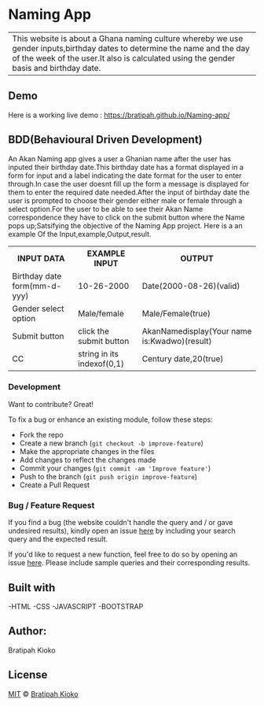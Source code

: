 # Naming App
<table>
<tr>
<td>
This website is  about a Ghana naming culture whereby we use gender inputs,birthday dates to determine the name and the day of the week of the user.It also is calculated using the gender basis and birthday date.
</td>
</tr>
</table>


## Demo
Here is a working live demo : https://bratipah.github.io/Naming-app/
 



## BDD(Behavioural Driven Development)
An Akan Naming app gives a user a Ghanian name after the user has inputed their birthday date.This birthday date has a format displayed in a form for input and a label indicating the date format for the user to enter through.In case the user doesnt fill up the form a message is displayed for them to enter the required date needed.After the input of birthday date the user is prompted to choose their gender either male or female through a select option.For the user to be able to see their Akan Name correspondence they have to click on the submit button where the Name pops up;Satsifying the objective of the Naming App project.
Here is a an example Of the Input,example,Output,result.
<table>
<tr>
    <th>INPUT DATA</th>
    <th>EXAMPLE INPUT</th>
    <th>OUTPUT</th>
</tr>
<tr>
    <td>Birthday date form(mm-d-yyy)</td>
    <td>10-26-2000</td>
    <td>Date(2000-08-26)(valid)</td>
</tr>
<tr>
    <td>Gender select option</td>
    <td>Male/female</td>
    <td>Male/Female(true)</td>
</tr>
<tr>
    <td>Submit button</td>
    <td>click the submit button</td>
    <td>AkanNamedisplay(Your name is:Kwadwo)(result)</td>
</tr>
<tr>
    <td>CC</td>
    <td>string in its indexof(0,1)</td>
    <td>Century date,20(true)</td>
</tr>
</table>


### Development
Want to contribute? Great!

To fix a bug or enhance an existing module, follow these steps:

- Fork the repo
- Create a new branch (`git checkout -b improve-feature`)
- Make the appropriate changes in the files
- Add changes to reflect the changes made
- Commit your changes (`git commit -am 'Improve feature'`)
- Push to the branch (`git push origin improve-feature`)
- Create a Pull Request 

### Bug / Feature Request

If you find a bug (the website couldn't handle the query and / or gave undesired results), kindly open an issue [here](https://github.com/Bratipah/Naming-app/issues) by including your search query and the expected result.

If you'd like to request a new function, feel free to do so by opening an issue [here](https://github.com/Bratipah/Naming-app/issues). Please include sample queries and their corresponding results.

## Built with
-HTML
-CSS
-JAVASCRIPT
-BOOTSTRAP 


## Author:
Bratipah Kioko 

## License

[MIT](https://github.com/Bratipah/Naming-app/blob/gh-pages/LICENSE.md) © [Bratipah Kioko ](https://github.com/bratipah)

